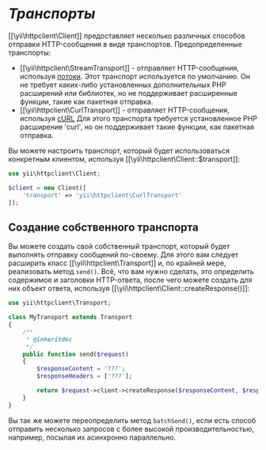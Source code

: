 *Транспорты*
==========

[[\yii\httpclient\Client]] предоставляет несколько различных способов отправки HTTP-сообщения в виде транспортов.
Предопределенные транспорты:

 - [[\yii\httpclient\StreamTransport]] - отправляет HTTP-сообщения, используя [потоки](https://php.net/manual/ru/book.stream.php).
   Этот транспорт используется по умолчанию. Он не требует каких-либо установленных дополнительных PHP расширений или библиотек,
   но не поддерживает расширенные функции, такие как пакетная отправка.
 - [[\yii\httpclient\CurlTransport]] - отправляет HTTP-сообщения, используя [cURL](https://php.net/manual/ru/book.curl.php)
   Для этого транспорта требуется установленное PHP расширение 'curl', но он поддерживает такие функции, как 
   пакетная отправка.

Вы можете настроить транспорт, который будет использоваться конкретным клиентом, используя [[\yii\httpclient\Client::$transport]]:

```php
use yii\httpclient\Client;

$client = new Client([
    'transport' => 'yii\httpclient\CurlTransport'
]);
```


## Создание собственного транспорта

Вы можете создать свой собственный транспорт, который будет выполнять отправку сообщений по-своему. Для этого вам следует 
расширить класс [[\yii\httpclient\Transport]] и, по крайней мере, реализовать метод `send()`. Всё, что вам нужно сделать,
это определить содержимое и заголовки HTTP-ответа, после чего можете создать для них объект ответа, используя 
[[\yii\httpclient\Client::createResponse()]]:

```php
use yii\httpclient\Transport;

class MyTransport extends Transport
{
    /**
     * @inheritdoc
     */
    public function send($request)
    {
        $responseContent = '???';
        $responseHeaders = ['???'];

        return $request->client->createResponse($responseContent, $responseHeaders);
    }
}
```

Вы так же можете переопределить метод `batchSend()`, если есть способ отправить несколько запросов с более высокой производительностью,
например, посылая их асинхронно параллельно.
